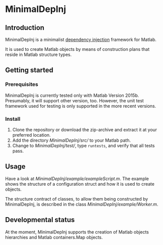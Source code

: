 # MinimalDepInj

## Introduction

MinimalDepInj is a minimalist [dependency injection](https://en.wikipedia.org/wiki/Dependency_injection) framework for Matlab.

It is used to create Matlab objects by means of construction plans that reside in Matlab structure types.

## Getting started

### Prerequisites

MinimalDepInj is currently tested only with Matlab Version 2015b. Presumably, it will support other version, too. However, the unit test framework used for testing is only supported in the more recent versions.

### Install

1. Clone the repository or download the zip-archive and extract it at your preferred location.
2. Add the directory *MinimalDepInj/src/* to your Matlab path.
3. Change to *MinimalDepInj/test/*, type `runtests`, and verify that all tests pass.

## Usage

Have a look at *MinimalDepInj/example/exampleScript.m*. The example shows the structure of a configuration struct and how it is used to create objects.

The structure contract of classes, to allow them being constructed by MinimalDepInj, is described in the class *MinimalDepInj/example/Worker.m*.

## Developmental status

At the moment, MinimalDepInj supports the creation of Matlab objects hierarchies and Matlab containers.Map objects.

